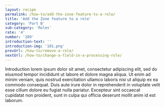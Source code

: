 ```yaml
---
layout: recipe
permalink: /how-to/add-the-zone-feature-to-a-role/
title: 'Add the Zone feature to a role'
category: 'Part B'
sub-category: 'Roles'
rate: '4'
number: '209'
introduction-text: ''
introduction-img: '101.png'
prevUrl: /how-to/remove-a-role/
nextUrl: /how-to/change-a-field-in-a-processing-role/
---
```


Introduction lorem ipsum dolor sit amet, consectetur adipiscing elit, sed do eiusmod tempor incididunt ut labore et dolore magna aliqua. Ut enim ad minim veniam, quis nostrud exercitation ullamco laboris nisi ut aliquip ex ea commodo consequat. Duis aute irure dolor in reprehenderit in voluptate velit esse cillum dolore eu fugiat nulla pariatur. Excepteur sint occaecat cupidatat non proident, sunt in culpa qui officia deserunt mollit anim id est laborum.

